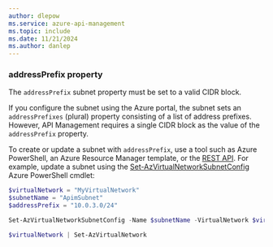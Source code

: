 ```yaml
---
author: dlepow
ms.service: azure-api-management
ms.topic: include
ms.date: 11/21/2024
ms.author: danlep
---
```


### addressPrefix property

The `addressPrefix` subnet property must be set to a valid CIDR block. 

If you configure the subnet using the Azure portal, the subnet sets an `addressPrefixes` (plural) property consisting of a list of address prefixes. However, API Management requires a single CIDR block as the value of the `addressPrefix` property. 

To create or update a subnet with `addressPrefix`, use a tool such as Azure PowerShell, an Azure Resource Manager template, or the [REST API](/rest/api/virtualnetwork/subnets/create-or-update). For example, update a subnet using the [Set-AzVirtualNetworkSubnetConfig](/powershell/module/az.network/set-azvirtualnetworksubnetconfig) Azure PowerShell cmdlet:

```powershell
$virtualNetwork = "MyVirtualNetwork"
$subnetName = "ApimSubnet"
$addressPrefix = "10.0.3.0/24"

Set-AzVirtualNetworkSubnetConfig -Name $subnetName -VirtualNetwork $virtualNetwork -AddressPrefix $addressPrefix

$virtualNetwork | Set-AzVirtualNetwork
```